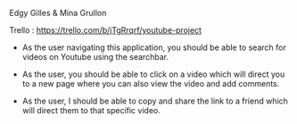Edgy Gilles & Mina Grullon

Trello : https://trello.com/b/jTgRrqrf/youtube-project

* As the user navigating this application, you should be able to search for videos on Youtube using the searchbar. 

* As the user, you should be able to click on a video which will direct you to a new page where you can also view the video and add comments. 

* As the user, I should be able to copy and share the link to a friend which will direct them to that specific video. 